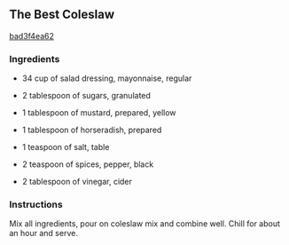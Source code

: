 ## The Best Coleslaw

[bad3f4ea62](http://www.food.com/recipe/the-best-coleslaw-432076)

### Ingredients

 - 34 cup of salad dressing, mayonnaise, regular

 - 2 tablespoon of sugars, granulated

 - 1 tablespoon of mustard, prepared, yellow

 - 1 tablespoon of horseradish, prepared

 - 1 teaspoon of salt, table

 - 2 teaspoon of spices, pepper, black

 - 2 tablespoon of vinegar, cider

### Instructions

Mix all ingredients, pour on coleslaw mix and combine well. Chill for about an hour and serve.